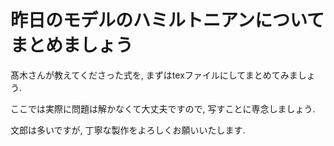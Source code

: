 # 昨日のモデルのハミルトニアンについてまとめましょう

髙木さんが教えてくださった式を, まずはtexファイルにしてまとめてみましょう.

ここでは実際に問題は解かなくて大丈夫ですので, 写すことに専念しましょう.

文郎は多いですが, 丁寧な製作をよろしくお願いいたします.
